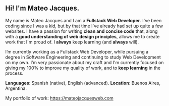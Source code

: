 ## Hi! I'm Mateo Jacques.

My name is Mateo Jacques and I am a **Fullstack Web Developer**. I've been coding since I was a kid, but by that time I've already had set up quite a few websites. I have a passion for writing **clean and concise code** that, along with a **good understanding of web design principles**, allows me to create work that I'm proud of. I **always** keep learning (and **always** will).

I’m currently working as a Fullstack Web Developer, while pursuing a degree in Software Engineering and continuing to study Web Development on my own. I’m very passionate about my craft and I'm currently focused on giving my 100% to improve my quality of work, and to **keep learning** in the process.

**Languages**: Spanish (native), English (advanced).
**Location**: Buenos Aires, Argentina.


My portfolio of work: https://mateojacquesweb.com
